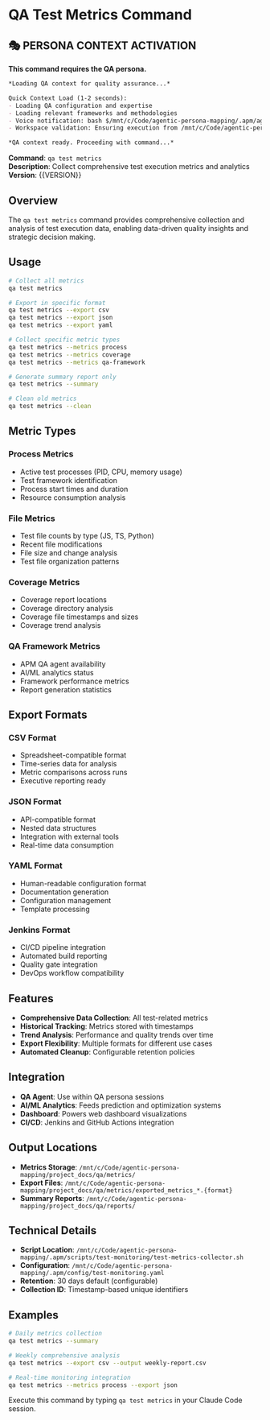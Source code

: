 # QA Test Metrics Command

## 🎭 PERSONA CONTEXT ACTIVATION

**This command requires the QA persona.**

```markdown
*Loading QA context for quality assurance...*

Quick Context Load (1-2 seconds):
- Loading QA configuration and expertise
- Loading relevant frameworks and methodologies
- Voice notification: bash $/mnt/c/Code/agentic-persona-mapping/.apm/agents/voice/speakQA.sh "QA context loaded for quality assurance"
- Workspace validation: Ensuring execution from /mnt/c/Code/agentic-persona-mapping

*QA context ready. Proceeding with command...*
```


**Command**: `qa test metrics`  
**Description**: Collect comprehensive test execution metrics and analytics  
**Version**: {{VERSION}}

## Overview

The `qa test metrics` command provides comprehensive collection and analysis of test execution data, enabling data-driven quality insights and strategic decision making.

## Usage

```bash
# Collect all metrics
qa test metrics

# Export in specific format
qa test metrics --export csv
qa test metrics --export json
qa test metrics --export yaml

# Collect specific metric types
qa test metrics --metrics process
qa test metrics --metrics coverage
qa test metrics --metrics qa-framework

# Generate summary report only
qa test metrics --summary

# Clean old metrics
qa test metrics --clean
```

## Metric Types

### Process Metrics
- Active test processes (PID, CPU, memory usage)
- Test framework identification
- Process start times and duration
- Resource consumption analysis

### File Metrics
- Test file counts by type (JS, TS, Python)
- Recent file modifications
- File size and change analysis
- Test file organization patterns

### Coverage Metrics
- Coverage report locations
- Coverage directory analysis
- Coverage file timestamps and sizes
- Coverage trend analysis

### QA Framework Metrics
- APM QA agent availability
- AI/ML analytics status
- Framework performance metrics
- Report generation statistics

## Export Formats

### CSV Format
- Spreadsheet-compatible format
- Time-series data for analysis
- Metric comparisons across runs
- Executive reporting ready

### JSON Format
- API-compatible format
- Nested data structures
- Integration with external tools
- Real-time data consumption

### YAML Format
- Human-readable configuration format
- Documentation generation
- Configuration management
- Template processing

### Jenkins Format
- CI/CD pipeline integration
- Automated build reporting
- Quality gate integration
- DevOps workflow compatibility

## Features

- **Comprehensive Data Collection**: All test-related metrics
- **Historical Tracking**: Metrics stored with timestamps
- **Trend Analysis**: Performance and quality trends over time
- **Export Flexibility**: Multiple formats for different use cases
- **Automated Cleanup**: Configurable retention policies

## Integration

- **QA Agent**: Use within QA persona sessions
- **AI/ML Analytics**: Feeds prediction and optimization systems
- **Dashboard**: Powers web dashboard visualizations
- **CI/CD**: Jenkins and GitHub Actions integration

## Output Locations

- **Metrics Storage**: `/mnt/c/Code/agentic-persona-mapping/project_docs/qa/metrics/`
- **Export Files**: `/mnt/c/Code/agentic-persona-mapping/project_docs/qa/metrics/exported_metrics_*.{format}`
- **Summary Reports**: `/mnt/c/Code/agentic-persona-mapping/project_docs/qa/reports/`

## Technical Details

- **Script Location**: `/mnt/c/Code/agentic-persona-mapping/.apm/scripts/test-monitoring/test-metrics-collector.sh`
- **Configuration**: `/mnt/c/Code/agentic-persona-mapping/.apm/config/test-monitoring.yaml`
- **Retention**: 30 days default (configurable)
- **Collection ID**: Timestamp-based unique identifiers

## Examples

```bash
# Daily metrics collection
qa test metrics --summary

# Weekly comprehensive analysis
qa test metrics --export csv --output weekly-report.csv

# Real-time monitoring integration
qa test metrics --metrics process --export json
```

Execute this command by typing `qa test metrics` in your Claude Code session.
